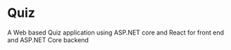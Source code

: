 # Quiz

A Web based Quiz application using ASP.NET core and React for front end and ASP.NET Core backend

